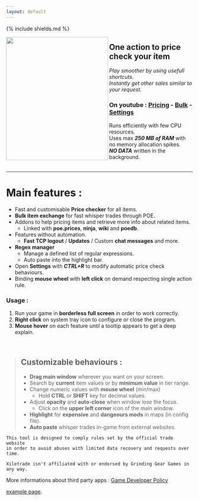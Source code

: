 ```yaml
---
layout: default
---
```

{% include shields.md %}

<a alt="Xiletrade screenshot" target="_blank" rel="noopener noreferrer" href="https://github.com/user-attachments/assets/ba015744-ccc2-4bcb-87e1-e07165fcdb33"><img align="left" class="shot" width="275" height="332" src="https://github.com/user-attachments/assets/ba015744-ccc2-4bcb-87e1-e07165fcdb33"></a>
## One action to price check your item

*Play smoother by using usefull shortcuts.*  
*Instantly get other sales similar to your request.*

### On youtube : [Pricing](https://youtu.be/4mP3uOsr8oc) - [Bulk](https://youtu.be/6yuLZXTho-A) - [Settings](https://youtu.be/libdIjrNM-8)<br>

Runs efficiently with few CPU resources.  
Uses max ***250 MB of RAM*** with no memory allocation spikes.  
***NO DATA*** written in the background.  
<br>
* * *

# Main features :

- Fast and customisable **Price checker** for all items.
- **Bulk item exchange** for fast whisper trades through POE.
- Addons to help pricing items and retrieve more info about related items.
	- Linked with **poe.prices**, **ninja**, **wiki** and **poedb**.
- Features without automation.
	- **Fast TCP logout** / **Updates** / Custom **chat messages** and more. 
- **Regex manager**
	- Manage a defined list of regular expressions.
	- Auto paste into the highlight bar.
- Open **Settings** with ***CTRL+R*** to modify automatic price check behaviours.
- Binding **mouse wheel** with **left click** on demand respecting single action rule.

### Usage :

1. Run your game in **borderless full screen** in order to work correctly.  
2. **Right click** on system tray icon to configure or close the program.  
3. **Mouse hover** on each feature until a tooltip appears to get a deep explain.  
<br>

> ## Customizable behaviours :
>
> * **Drag main window** wherever you want on your screen.
> * Search by **current** item values or by **minimum value** in tier range.
> * Change numeric values with **mouse wheel** (min/max)
>	 * Hold **CTRL** or **SHIFT** key for decimal values.
> * Adjust **opacity** and **auto-close** when window lose the focus.
>	 * Click on the **upper left corner** icon of the main window.
> * **Highlight** for **expensive** and **dangeours mods** in maps (in config file).
> * **Auto paste** whisper trades in-game from external websites.  

```
This tool is designed to comply rules set by the official trade website  
in order to avoid abuses with limited data recovery and requests over time.  

Xiletrade isn't affiliated with or endorsed by Grinding Gear Games in any way.
```

More informations about third party apps : [Game Developer Policy](https://www.pathofexile.com/developer/docs/index#policy)

[example page](./example-page.html).